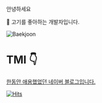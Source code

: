 
안녕하세요 

:meat_on_bone:
고기를 좋아하는 개발자입니다.

![Baekjoon](http://mazassumnida.wtf/api/v2/generate_badge?boj=chdlswhd7)
# TMI :point_down:

[한동안 애용했었던 네이버 블로그입니다.](https://blog.naver.com/chdlswhd7)

[![Hits](https://hits.seeyoufarm.com/api/count/incr/badge.svg?url=https%3A%2F%2Fgithub.com%2Fvoka&count_bg=%235FC611&title_bg=%231D1C1C&icon=github.svg&icon_color=%23FFFFFF&title=Github&edge_flat=false)](https://hits.seeyoufarm.com)
